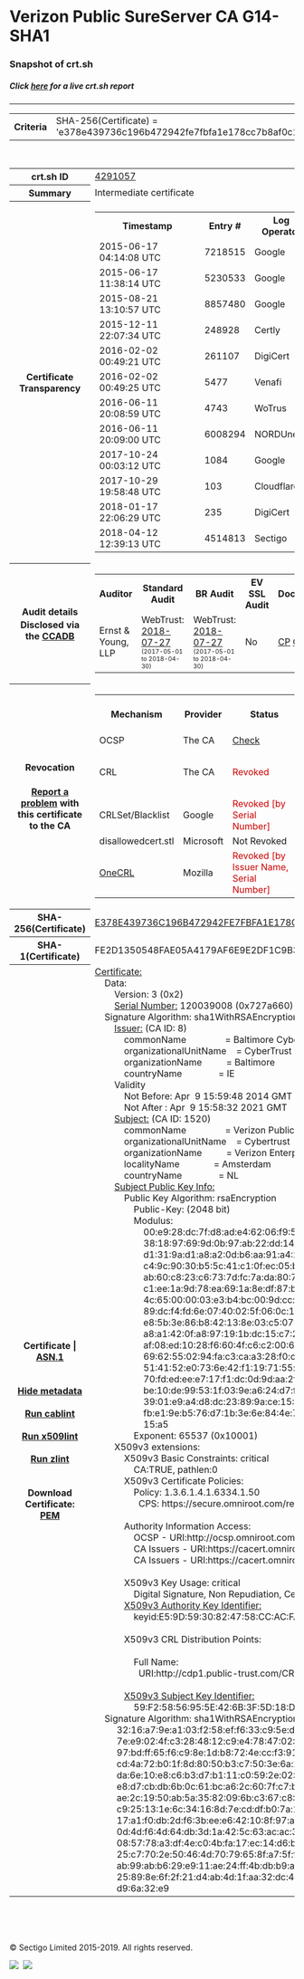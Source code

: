 # Verizon Public SureServer CA G14-SHA1
### Snapshot of crt.sh
##### Click [here](https://crt.sh/?q=E378E439736C196B472942FE7FBFA1E178CC7B8AF0C1C86AB688E2D039782432) for a live crt.sh report

---
<!DOCTYPE HTML PUBLIC "-//W3C//DTD HTML 4.0 Transitional//EN">
<HTML>

<BODY>

<TABLE>
  <TR>
    <TH class="outer">Criteria</TH>
    <TD class="outer">SHA-256(Certificate) = 'e378e439736c196b472942fe7fbfa1e178cc7b8af0c1c86ab688e2d039782432'</TD>
  </TR>
</TABLE>
<BR>
<TABLE>
  <TR>
    <TH class="outer">crt.sh ID</TH>
    <TD class="outer"><A href="?id=4291057">4291057</A></TD>
  </TR>
  <TR>
    <TH class="outer">Summary</TH>
    <TD class="outer">Intermediate certificate</TD>
  </TR>
  <TR>
    <TH class="outer">Certificate<BR>Transparency</TH>
    <TD class="outer">
<TABLE class="options" style="margin-left:0px">
  <TR>
    <TH>Timestamp</TH>
    <TH>Entry #</TH>
    <TH>Log Operator</TH>
    <TH>Log URL</TH>
  </TR>
  <TR>
    <TD>2015-06-17&nbsp; <FONT class="small">04:14:08 UTC</FONT></TD>
    <TD>7218515</TD>
    <TD>Google</TD>
    <TD>https://ct.googleapis.com/aviator</TD>
  </TR>
  <TR>
    <TD>2015-06-17&nbsp; <FONT class="small">11:38:14 UTC</FONT></TD>
    <TD>5230533</TD>
    <TD>Google</TD>
    <TD>https://ct.googleapis.com/rocketeer</TD>
  </TR>
  <TR>
    <TD>2015-08-21&nbsp; <FONT class="small">13:10:57 UTC</FONT></TD>
    <TD>8857480</TD>
    <TD>Google</TD>
    <TD>https://ct.googleapis.com/pilot</TD>
  </TR>
  <TR>
    <TD>2015-12-11&nbsp; <FONT class="small">22:07:34 UTC</FONT></TD>
    <TD>248928</TD>
    <TD>Certly</TD>
    <TD>https://log.certly.io</TD>
  </TR>
  <TR>
    <TD>2016-02-02&nbsp; <FONT class="small">00:49:21 UTC</FONT></TD>
    <TD>261107</TD>
    <TD>DigiCert</TD>
    <TD>https://ct1.digicert-ct.com/log</TD>
  </TR>
  <TR>
    <TD>2016-02-02&nbsp; <FONT class="small">00:49:25 UTC</FONT></TD>
    <TD>5477</TD>
    <TD>Venafi</TD>
    <TD>https://ctlog.api.venafi.com</TD>
  </TR>
  <TR>
    <TD>2016-06-11&nbsp; <FONT class="small">20:08:59 UTC</FONT></TD>
    <TD>4743</TD>
    <TD>WoTrus</TD>
    <TD>https://ctlog.wosign.com</TD>
  </TR>
  <TR>
    <TD>2016-06-11&nbsp; <FONT class="small">20:09:00 UTC</FONT></TD>
    <TD>6008294</TD>
    <TD>NORDUnet</TD>
    <TD>https://plausible.ct.nordu.net</TD>
  </TR>
  <TR>
    <TD>2017-10-24&nbsp; <FONT class="small">00:03:12 UTC</FONT></TD>
    <TD>1084</TD>
    <TD>Google</TD>
    <TD>https://ct.googleapis.com/logs/argon2021</TD>
  </TR>
  <TR>
    <TD>2017-10-29&nbsp; <FONT class="small">19:58:48 UTC</FONT></TD>
    <TD>103</TD>
    <TD>Cloudflare</TD>
    <TD>https://ct.cloudflare.com/logs/nimbus2021</TD>
  </TR>
  <TR>
    <TD>2018-01-17&nbsp; <FONT class="small">22:06:29 UTC</FONT></TD>
    <TD>235</TD>
    <TD>DigiCert</TD>
    <TD>https://yeti2021.ct.digicert.com/log</TD>
  </TR>
  <TR>
    <TD>2018-04-12&nbsp; <FONT class="small">12:39:13 UTC</FONT></TD>
    <TD>4514813</TD>
    <TD>Sectigo</TD>
    <TD>https://dodo.ct.comodo.com</TD>
  </TR>
</TABLE>
    </TD>
  </TR>
  <TR>
    <TH class="outer">Audit details<BR>
      <DIV class="small" style="padding-top:3px">Disclosed via the
        <A href="//ccadb-public.secure.force.com/mozilla/PublicAllIntermediateCerts" target="_blank">CCADB</A></DIV>
    </TH>
    <TD class="outer">
<TABLE class="options" style="margin-left:0px">
  <TR>
    <TH>Auditor</TH>
    <TH>Standard Audit</TH>
    <TH>BR Audit</TH>
    <TH>EV SSL Audit</TH>
    <TH>Documents</TH>
    <TH>CCADB</TH>
    <TH>Root Owner / Certificate</TH>
  </TR>
  <TR>
    <TD style="vertical-align:middle">Ernst & Young, LLP</TD>
    <TD>WebTrust:
      <A href="https://bug1479561.bmoattachments.org/attachment.cgi?id=8996060" target="_blank">2018-07-27</A>
      <BR><FONT style="font-size:8pt">(2017-05-01 to 2018-04-30)</FONT></TD>
    <TD>WebTrust:
      <A href="https://bug1479561.bmoattachments.org/attachment.cgi?id=8996062" target="_blank">2018-07-27</A>
      <BR><FONT style="font-size:8pt">(2017-05-01 to 2018-04-30)</FONT></TD>
    <TD>No    <TD>
      <A href="https://secure.omniroot.com/repository/" target="blank">CP</A>
      <A href="https://secure.omniroot.com/repository/" target="blank">CPS</A>
    </TD>
    <TD><A href="//ccadb.force.com/001o000000dNkMTAA0" target="_blank">001o000000dNkMTAA0</A></TD>
    <TD><A href="/?id=76">DigiCert</A></TD>
  </TR>
</TABLE>
    </TD>
  </TR>
  <TR>
    <TH class="outer">Revocation<BR><BR>
      <DIV class="small" style="padding-top:3px"><A href="?id=4291057&opt=problemreporting">Report a problem</A> with<BR>this certificate to the CA</DIV></TH>
    <TD class="outer">
      <TABLE class="options" style="margin-left:0px">
        <TR>
          <TH>Mechanism</TH>
          <TH>Provider</TH>
          <TH>Status</TH>
          <TH>Revocation Date</TH>
          <TH>Last Observed in CRL</TH>
          <TH>Last Checked <SPAN style="color:#CC0000;vertical-align:middle;font-size:70%;font-weight:normal">(Error)</SPAN></TH>
        </TR>
        <TR>
          <TD>OCSP</TD>
          <TD>The CA</TD>
          <TD><A href="?id=4291057&opt=ocsp">Check</A></TD>
          <TD><SPAN style="color:#888888">?</SPAN></TD>
          <TD><SPAN style="color:#888888">n/a</SPAN></TD>
          <TD><SPAN style="color:#888888">?</SPAN></TD>
        </TR>
        <TR>
          <TD>CRL</TD>
          <TD>The CA</TD>
          <TD><SPAN style="color:#CC0000">Revoked</SPAN></TD><TD>2018-11-27&nbsp; <FONT class="small">18:06:20 UTC</FONT></TD><TD>2019-11-27&nbsp; <FONT class="small">00:33:19 UTC</FONT></TD><TD>2019-12-04&nbsp; <FONT class="small">20:05:09 UTC</FONT></TD>
        </TR>
        <TR>
          <TD>CRLSet/Blacklist</TD>
          <TD>Google</TD>
          <TD><SPAN style="color:#CC0000">Revoked [by Serial Number]</SPAN></TD>
          <TD><SPAN style="color:#888888">n/a</SPAN></TD>
          <TD><SPAN style="color:#888888">n/a</SPAN></TD>
          <TD><SPAN style="color:#888888">n/a</SPAN></TD>
        </TR>
        <TR>
          <TD>disallowedcert.stl</TD>
          <TD>Microsoft</TD>
          <TD>Not Revoked</TD>
          <TD><SPAN style="color:#888888">n/a</SPAN></TD>
          <TD><SPAN style="color:#888888">n/a</SPAN></TD>
          <TD><SPAN style="color:#888888">n/a</SPAN></TD>
        </TR>
        <TR>
          <TD><A href="/mozilla-onecrl" target="_blank">OneCRL</A></TD>
          <TD>Mozilla</TD>
          <TD><SPAN style="color:#CC0000">Revoked [by Issuer Name, Serial Number]</SPAN></TD><TD>2018-12-07&nbsp; <FONT class="small">09:51:34 UTC</FONT></TD>
          <TD><SPAN style="color:#888888">n/a</SPAN></TD>
          <TD><SPAN style="color:#888888">n/a</SPAN></TD>
        </TR>
      </TABLE>
    </TD>
  </TR>
  <TR>
    <TH class="outer">SHA-256(Certificate)</TH>
    <TD class="outer"><A href="//censys.io/certificates/e378e439736c196b472942fe7fbfa1e178cc7b8af0c1c86ab688e2d039782432">E378E439736C196B472942FE7FBFA1E178CC7B8AF0C1C86AB688E2D039782432</A></TD>
  </TR>
  <TR>
    <TH class="outer">SHA-1(Certificate)</TH>
    <TD class="outer">FE2D1350548FAE05A4179AF6E9E2DF1C9B393D70</TD>
  </TR>
  <TR>
    <TH class="outer">Certificate | <A href="?asn1=4291057">ASN.1</A>
      <SPAN class="small"><BR>
      <BR><BR><A href="?id=4291057&opt=nometadata">Hide metadata</A>
      <BR><BR><A href="?id=4291057&opt=cablint">Run cablint</A>
      <BR><BR><A href="?id=4291057&opt=x509lint">Run x509lint</A>
      <BR><BR><A href="?id=4291057&opt=zlint">Run zlint</A>
      <BR><BR><BR>Download Certificate: <A href="?d=4291057">PEM</A>
      </SPAN>
    </TH>
    <TD class="text"><A href="?d=4291057">Certificate:</A><BR>&nbsp;&nbsp;&nbsp;&nbsp;Data:<BR>&nbsp;&nbsp;&nbsp;&nbsp;&nbsp;&nbsp;&nbsp;&nbsp;Version:&nbsp;3&nbsp;(0x2)<BR>&nbsp;&nbsp;&nbsp;&nbsp;&nbsp;&nbsp;&nbsp;&nbsp;<A href="?serial=0727a660">Serial&nbsp;Number:</A>&nbsp;120039008&nbsp;(0x727a660)<BR>&nbsp;&nbsp;&nbsp;&nbsp;Signature&nbsp;Algorithm:&nbsp;sha1WithRSAEncryption<BR>&nbsp;&nbsp;&nbsp;&nbsp;&nbsp;&nbsp;&nbsp;&nbsp;<A href="?caid=8">Issuer:</A> <SPAN class="small">(CA ID: 8)</SPAN><BR>&nbsp;&nbsp;&nbsp;&nbsp;&nbsp;&nbsp;&nbsp;&nbsp;&nbsp;&nbsp;&nbsp;&nbsp;commonName&nbsp;&nbsp;&nbsp;&nbsp;&nbsp;&nbsp;&nbsp;&nbsp;&nbsp;&nbsp;&nbsp;&nbsp;&nbsp;&nbsp;&nbsp;&nbsp;=&nbsp;Baltimore&nbsp;CyberTrust&nbsp;Root<BR>&nbsp;&nbsp;&nbsp;&nbsp;&nbsp;&nbsp;&nbsp;&nbsp;&nbsp;&nbsp;&nbsp;&nbsp;organizationalUnitName&nbsp;&nbsp;&nbsp;&nbsp;=&nbsp;CyberTrust<BR>&nbsp;&nbsp;&nbsp;&nbsp;&nbsp;&nbsp;&nbsp;&nbsp;&nbsp;&nbsp;&nbsp;&nbsp;organizationName&nbsp;&nbsp;&nbsp;&nbsp;&nbsp;&nbsp;&nbsp;&nbsp;&nbsp;&nbsp;=&nbsp;Baltimore<BR>&nbsp;&nbsp;&nbsp;&nbsp;&nbsp;&nbsp;&nbsp;&nbsp;&nbsp;&nbsp;&nbsp;&nbsp;countryName&nbsp;&nbsp;&nbsp;&nbsp;&nbsp;&nbsp;&nbsp;&nbsp;&nbsp;&nbsp;&nbsp;&nbsp;&nbsp;&nbsp;&nbsp;=&nbsp;IE<BR>&nbsp;&nbsp;&nbsp;&nbsp;&nbsp;&nbsp;&nbsp;&nbsp;Validity<BR>&nbsp;&nbsp;&nbsp;&nbsp;&nbsp;&nbsp;&nbsp;&nbsp;&nbsp;&nbsp;&nbsp;&nbsp;Not&nbsp;Before:&nbsp;Apr&nbsp;&nbsp;9&nbsp;15:59:48&nbsp;2014&nbsp;GMT<BR>&nbsp;&nbsp;&nbsp;&nbsp;&nbsp;&nbsp;&nbsp;&nbsp;&nbsp;&nbsp;&nbsp;&nbsp;Not&nbsp;After&nbsp;:&nbsp;Apr&nbsp;&nbsp;9&nbsp;15:58:32&nbsp;2021&nbsp;GMT<BR>&nbsp;&nbsp;&nbsp;&nbsp;&nbsp;&nbsp;&nbsp;&nbsp;<A href="?caid=1520">Subject:</A> <SPAN class="small">(CA ID: 1520)</SPAN><BR>&nbsp;&nbsp;&nbsp;&nbsp;&nbsp;&nbsp;&nbsp;&nbsp;&nbsp;&nbsp;&nbsp;&nbsp;commonName&nbsp;&nbsp;&nbsp;&nbsp;&nbsp;&nbsp;&nbsp;&nbsp;&nbsp;&nbsp;&nbsp;&nbsp;&nbsp;&nbsp;&nbsp;&nbsp;=&nbsp;Verizon&nbsp;Public&nbsp;SureServer&nbsp;CA&nbsp;G14-SHA1<BR>&nbsp;&nbsp;&nbsp;&nbsp;&nbsp;&nbsp;&nbsp;&nbsp;&nbsp;&nbsp;&nbsp;&nbsp;organizationalUnitName&nbsp;&nbsp;&nbsp;&nbsp;=&nbsp;Cybertrust<BR>&nbsp;&nbsp;&nbsp;&nbsp;&nbsp;&nbsp;&nbsp;&nbsp;&nbsp;&nbsp;&nbsp;&nbsp;organizationName&nbsp;&nbsp;&nbsp;&nbsp;&nbsp;&nbsp;&nbsp;&nbsp;&nbsp;&nbsp;=&nbsp;Verizon&nbsp;Enterprise&nbsp;Solutions<BR>&nbsp;&nbsp;&nbsp;&nbsp;&nbsp;&nbsp;&nbsp;&nbsp;&nbsp;&nbsp;&nbsp;&nbsp;localityName&nbsp;&nbsp;&nbsp;&nbsp;&nbsp;&nbsp;&nbsp;&nbsp;&nbsp;&nbsp;&nbsp;&nbsp;&nbsp;&nbsp;=&nbsp;Amsterdam<BR>&nbsp;&nbsp;&nbsp;&nbsp;&nbsp;&nbsp;&nbsp;&nbsp;&nbsp;&nbsp;&nbsp;&nbsp;countryName&nbsp;&nbsp;&nbsp;&nbsp;&nbsp;&nbsp;&nbsp;&nbsp;&nbsp;&nbsp;&nbsp;&nbsp;&nbsp;&nbsp;&nbsp;=&nbsp;NL<BR>&nbsp;&nbsp;&nbsp;&nbsp;&nbsp;&nbsp;&nbsp;&nbsp;<A href="?spkisha256=e099227e99949fe464c4df295b3806ce6a16e26b87bf454bcad3e09240cc280d">Subject&nbsp;Public&nbsp;Key&nbsp;Info:</A><BR>&nbsp;&nbsp;&nbsp;&nbsp;&nbsp;&nbsp;&nbsp;&nbsp;&nbsp;&nbsp;&nbsp;&nbsp;Public&nbsp;Key&nbsp;Algorithm:&nbsp;rsaEncryption<BR>&nbsp;&nbsp;&nbsp;&nbsp;&nbsp;&nbsp;&nbsp;&nbsp;&nbsp;&nbsp;&nbsp;&nbsp;&nbsp;&nbsp;&nbsp;&nbsp;Public-Key:&nbsp;(2048&nbsp;bit)<BR>&nbsp;&nbsp;&nbsp;&nbsp;&nbsp;&nbsp;&nbsp;&nbsp;&nbsp;&nbsp;&nbsp;&nbsp;&nbsp;&nbsp;&nbsp;&nbsp;Modulus:<BR>&nbsp;&nbsp;&nbsp;&nbsp;&nbsp;&nbsp;&nbsp;&nbsp;&nbsp;&nbsp;&nbsp;&nbsp;&nbsp;&nbsp;&nbsp;&nbsp;&nbsp;&nbsp;&nbsp;&nbsp;00:e9:28:dc:7f:d8:ad:e4:62:06:f9:51:eb:1b:35:<BR>&nbsp;&nbsp;&nbsp;&nbsp;&nbsp;&nbsp;&nbsp;&nbsp;&nbsp;&nbsp;&nbsp;&nbsp;&nbsp;&nbsp;&nbsp;&nbsp;&nbsp;&nbsp;&nbsp;&nbsp;38:18:97:69:9d:0b:97:ab:22:dd:14:4c:c6:27:89:<BR>&nbsp;&nbsp;&nbsp;&nbsp;&nbsp;&nbsp;&nbsp;&nbsp;&nbsp;&nbsp;&nbsp;&nbsp;&nbsp;&nbsp;&nbsp;&nbsp;&nbsp;&nbsp;&nbsp;&nbsp;d1:31:9a:d1:a8:a2:0d:b6:aa:91:a4:2c:0e:28:ff:<BR>&nbsp;&nbsp;&nbsp;&nbsp;&nbsp;&nbsp;&nbsp;&nbsp;&nbsp;&nbsp;&nbsp;&nbsp;&nbsp;&nbsp;&nbsp;&nbsp;&nbsp;&nbsp;&nbsp;&nbsp;c4:9c:90:30:b5:5c:41:c1:0f:ec:05:b7:be:36:2f:<BR>&nbsp;&nbsp;&nbsp;&nbsp;&nbsp;&nbsp;&nbsp;&nbsp;&nbsp;&nbsp;&nbsp;&nbsp;&nbsp;&nbsp;&nbsp;&nbsp;&nbsp;&nbsp;&nbsp;&nbsp;ab:60:c8:23:c6:73:7d:fc:7a:da:80:76:55:49:56:<BR>&nbsp;&nbsp;&nbsp;&nbsp;&nbsp;&nbsp;&nbsp;&nbsp;&nbsp;&nbsp;&nbsp;&nbsp;&nbsp;&nbsp;&nbsp;&nbsp;&nbsp;&nbsp;&nbsp;&nbsp;c1:ee:1a:9d:78:ea:69:1a:8e:df:87:b2:6c:46:8c:<BR>&nbsp;&nbsp;&nbsp;&nbsp;&nbsp;&nbsp;&nbsp;&nbsp;&nbsp;&nbsp;&nbsp;&nbsp;&nbsp;&nbsp;&nbsp;&nbsp;&nbsp;&nbsp;&nbsp;&nbsp;4c:65:00:00:03:e3:b4:bc:00:9d:cc:80:e4:5f:56:<BR>&nbsp;&nbsp;&nbsp;&nbsp;&nbsp;&nbsp;&nbsp;&nbsp;&nbsp;&nbsp;&nbsp;&nbsp;&nbsp;&nbsp;&nbsp;&nbsp;&nbsp;&nbsp;&nbsp;&nbsp;89:dc:f4:fd:6e:07:40:02:5f:06:0c:1a:46:87:ec:<BR>&nbsp;&nbsp;&nbsp;&nbsp;&nbsp;&nbsp;&nbsp;&nbsp;&nbsp;&nbsp;&nbsp;&nbsp;&nbsp;&nbsp;&nbsp;&nbsp;&nbsp;&nbsp;&nbsp;&nbsp;e8:5b:3e:86:b8:42:13:8e:03:c5:07:9d:99:27:64:<BR>&nbsp;&nbsp;&nbsp;&nbsp;&nbsp;&nbsp;&nbsp;&nbsp;&nbsp;&nbsp;&nbsp;&nbsp;&nbsp;&nbsp;&nbsp;&nbsp;&nbsp;&nbsp;&nbsp;&nbsp;a8:a1:42:0f:a8:97:19:1b:dc:15:c7:2f:38:4f:90:<BR>&nbsp;&nbsp;&nbsp;&nbsp;&nbsp;&nbsp;&nbsp;&nbsp;&nbsp;&nbsp;&nbsp;&nbsp;&nbsp;&nbsp;&nbsp;&nbsp;&nbsp;&nbsp;&nbsp;&nbsp;af:08:ed:10:28:f6:60:4f:c6:c2:00:6d:66:b2:ee:<BR>&nbsp;&nbsp;&nbsp;&nbsp;&nbsp;&nbsp;&nbsp;&nbsp;&nbsp;&nbsp;&nbsp;&nbsp;&nbsp;&nbsp;&nbsp;&nbsp;&nbsp;&nbsp;&nbsp;&nbsp;69:62:55:02:94:fa:c3:ca:a3:28:f0:c2:5a:26:cc:<BR>&nbsp;&nbsp;&nbsp;&nbsp;&nbsp;&nbsp;&nbsp;&nbsp;&nbsp;&nbsp;&nbsp;&nbsp;&nbsp;&nbsp;&nbsp;&nbsp;&nbsp;&nbsp;&nbsp;&nbsp;51:41:52:e0:73:6e:42:f1:19:71:55:f6:95:cc:d1:<BR>&nbsp;&nbsp;&nbsp;&nbsp;&nbsp;&nbsp;&nbsp;&nbsp;&nbsp;&nbsp;&nbsp;&nbsp;&nbsp;&nbsp;&nbsp;&nbsp;&nbsp;&nbsp;&nbsp;&nbsp;70:fd:ed:ee:e7:17:f1:dc:0d:9d:aa:2f:ac:45:05:<BR>&nbsp;&nbsp;&nbsp;&nbsp;&nbsp;&nbsp;&nbsp;&nbsp;&nbsp;&nbsp;&nbsp;&nbsp;&nbsp;&nbsp;&nbsp;&nbsp;&nbsp;&nbsp;&nbsp;&nbsp;be:10:de:99:53:1f:03:9e:a6:24:d7:fe:dd:b0:37:<BR>&nbsp;&nbsp;&nbsp;&nbsp;&nbsp;&nbsp;&nbsp;&nbsp;&nbsp;&nbsp;&nbsp;&nbsp;&nbsp;&nbsp;&nbsp;&nbsp;&nbsp;&nbsp;&nbsp;&nbsp;39:01:e9:a4:d8:dc:23:89:9a:ce:15:87:12:90:06:<BR>&nbsp;&nbsp;&nbsp;&nbsp;&nbsp;&nbsp;&nbsp;&nbsp;&nbsp;&nbsp;&nbsp;&nbsp;&nbsp;&nbsp;&nbsp;&nbsp;&nbsp;&nbsp;&nbsp;&nbsp;fb:e1:9e:b5:76:d7:1b:3e:6e:84:4e:73:d5:1b:59:<BR>&nbsp;&nbsp;&nbsp;&nbsp;&nbsp;&nbsp;&nbsp;&nbsp;&nbsp;&nbsp;&nbsp;&nbsp;&nbsp;&nbsp;&nbsp;&nbsp;&nbsp;&nbsp;&nbsp;&nbsp;15:a5<BR>&nbsp;&nbsp;&nbsp;&nbsp;&nbsp;&nbsp;&nbsp;&nbsp;&nbsp;&nbsp;&nbsp;&nbsp;&nbsp;&nbsp;&nbsp;&nbsp;Exponent:&nbsp;65537&nbsp;(0x10001)<BR>&nbsp;&nbsp;&nbsp;&nbsp;&nbsp;&nbsp;&nbsp;&nbsp;X509v3&nbsp;extensions:<BR>&nbsp;&nbsp;&nbsp;&nbsp;&nbsp;&nbsp;&nbsp;&nbsp;&nbsp;&nbsp;&nbsp;&nbsp;X509v3&nbsp;Basic&nbsp;Constraints:&nbsp;critical<BR>&nbsp;&nbsp;&nbsp;&nbsp;&nbsp;&nbsp;&nbsp;&nbsp;&nbsp;&nbsp;&nbsp;&nbsp;&nbsp;&nbsp;&nbsp;&nbsp;CA:TRUE,&nbsp;pathlen:0<BR>&nbsp;&nbsp;&nbsp;&nbsp;&nbsp;&nbsp;&nbsp;&nbsp;&nbsp;&nbsp;&nbsp;&nbsp;X509v3&nbsp;Certificate&nbsp;Policies:&nbsp;<BR>&nbsp;&nbsp;&nbsp;&nbsp;&nbsp;&nbsp;&nbsp;&nbsp;&nbsp;&nbsp;&nbsp;&nbsp;&nbsp;&nbsp;&nbsp;&nbsp;Policy:&nbsp;1.3.6.1.4.1.6334.1.50<BR>&nbsp;&nbsp;&nbsp;&nbsp;&nbsp;&nbsp;&nbsp;&nbsp;&nbsp;&nbsp;&nbsp;&nbsp;&nbsp;&nbsp;&nbsp;&nbsp;&nbsp;&nbsp;CPS:&nbsp;https://secure.omniroot.com/repository<BR><BR>&nbsp;&nbsp;&nbsp;&nbsp;&nbsp;&nbsp;&nbsp;&nbsp;&nbsp;&nbsp;&nbsp;&nbsp;Authority&nbsp;Information&nbsp;Access:&nbsp;<BR>&nbsp;&nbsp;&nbsp;&nbsp;&nbsp;&nbsp;&nbsp;&nbsp;&nbsp;&nbsp;&nbsp;&nbsp;&nbsp;&nbsp;&nbsp;&nbsp;OCSP&nbsp;-&nbsp;URI:http://ocsp.omniroot.com/baltimoreroot<BR>&nbsp;&nbsp;&nbsp;&nbsp;&nbsp;&nbsp;&nbsp;&nbsp;&nbsp;&nbsp;&nbsp;&nbsp;&nbsp;&nbsp;&nbsp;&nbsp;CA&nbsp;Issuers&nbsp;-&nbsp;URI:https://cacert.omniroot.com/baltimoreroot.crt<BR>&nbsp;&nbsp;&nbsp;&nbsp;&nbsp;&nbsp;&nbsp;&nbsp;&nbsp;&nbsp;&nbsp;&nbsp;&nbsp;&nbsp;&nbsp;&nbsp;CA&nbsp;Issuers&nbsp;-&nbsp;URI:https://cacert.omniroot.com/baltimoreroot.der<BR><BR>&nbsp;&nbsp;&nbsp;&nbsp;&nbsp;&nbsp;&nbsp;&nbsp;&nbsp;&nbsp;&nbsp;&nbsp;X509v3&nbsp;Key&nbsp;Usage:&nbsp;critical<BR>&nbsp;&nbsp;&nbsp;&nbsp;&nbsp;&nbsp;&nbsp;&nbsp;&nbsp;&nbsp;&nbsp;&nbsp;&nbsp;&nbsp;&nbsp;&nbsp;Digital&nbsp;Signature,&nbsp;Non&nbsp;Repudiation,&nbsp;Certificate&nbsp;Sign,&nbsp;CRL&nbsp;Sign<BR>&nbsp;&nbsp;&nbsp;&nbsp;&nbsp;&nbsp;&nbsp;&nbsp;&nbsp;&nbsp;&nbsp;&nbsp;<A href="?ski=e59d5930824758ccacfa085436867b3ab5044df0">X509v3&nbsp;Authority&nbsp;Key&nbsp;Identifier:</A><BR>&nbsp;&nbsp;&nbsp;&nbsp;&nbsp;&nbsp;&nbsp;&nbsp;&nbsp;&nbsp;&nbsp;&nbsp;&nbsp;&nbsp;&nbsp;&nbsp;keyid:E5:9D:59:30:82:47:58:CC:AC:FA:08:54:36:86:7B:3A:B5:04:4D:F0<BR><BR>&nbsp;&nbsp;&nbsp;&nbsp;&nbsp;&nbsp;&nbsp;&nbsp;&nbsp;&nbsp;&nbsp;&nbsp;X509v3&nbsp;CRL&nbsp;Distribution&nbsp;Points:&nbsp;<BR><BR>&nbsp;&nbsp;&nbsp;&nbsp;&nbsp;&nbsp;&nbsp;&nbsp;&nbsp;&nbsp;&nbsp;&nbsp;&nbsp;&nbsp;&nbsp;&nbsp;Full&nbsp;Name:<BR>&nbsp;&nbsp;&nbsp;&nbsp;&nbsp;&nbsp;&nbsp;&nbsp;&nbsp;&nbsp;&nbsp;&nbsp;&nbsp;&nbsp;&nbsp;&nbsp;&nbsp;&nbsp;URI:http://cdp1.public-trust.com/CRL/Omniroot2025.crl<BR><BR>&nbsp;&nbsp;&nbsp;&nbsp;&nbsp;&nbsp;&nbsp;&nbsp;&nbsp;&nbsp;&nbsp;&nbsp;<A href="?ski=59f25856955e426b3f5d18d301628326b6a1945e">X509v3&nbsp;Subject&nbsp;Key&nbsp;Identifier:</A><BR>&nbsp;&nbsp;&nbsp;&nbsp;&nbsp;&nbsp;&nbsp;&nbsp;&nbsp;&nbsp;&nbsp;&nbsp;&nbsp;&nbsp;&nbsp;&nbsp;59:F2:58:56:95:5E:42:6B:3F:5D:18:D3:01:62:83:26:B6:A1:94:5E<BR>&nbsp;&nbsp;&nbsp;&nbsp;Signature&nbsp;Algorithm:&nbsp;sha1WithRSAEncryption<BR>&nbsp;&nbsp;&nbsp;&nbsp;&nbsp;&nbsp;&nbsp;&nbsp;&nbsp;32:16:a7:9e:a1:03:f2:58:ef:f6:33:c9:5e:d2:2f:87:55:df:<BR>&nbsp;&nbsp;&nbsp;&nbsp;&nbsp;&nbsp;&nbsp;&nbsp;&nbsp;7e:e9:02:4f:c3:28:48:12:c9:e4:78:47:02:14:4f:b6:bf:0e:<BR>&nbsp;&nbsp;&nbsp;&nbsp;&nbsp;&nbsp;&nbsp;&nbsp;&nbsp;97:bd:ff:65:f6:c9:8e:1d:b8:72:4e:cc:f3:91:7c:d5:f0:cf:<BR>&nbsp;&nbsp;&nbsp;&nbsp;&nbsp;&nbsp;&nbsp;&nbsp;&nbsp;cd:4a:72:b0:1f:8d:80:50:b3:c7:50:3e:6a:2c:bb:4d:28:bc:<BR>&nbsp;&nbsp;&nbsp;&nbsp;&nbsp;&nbsp;&nbsp;&nbsp;&nbsp;da:6e:10:e8:c6:b3:d7:b1:11:c0:59:2e:02:19:b2:38:b3:c8:<BR>&nbsp;&nbsp;&nbsp;&nbsp;&nbsp;&nbsp;&nbsp;&nbsp;&nbsp;e8:d7:cb:db:6b:0c:61:bc:a6:2c:60:7f:c7:b0:3f:6e:a6:b4:<BR>&nbsp;&nbsp;&nbsp;&nbsp;&nbsp;&nbsp;&nbsp;&nbsp;&nbsp;ae:2c:19:50:ab:5a:35:82:09:6b:c3:67:c8:63:1c:54:91:ad:<BR>&nbsp;&nbsp;&nbsp;&nbsp;&nbsp;&nbsp;&nbsp;&nbsp;&nbsp;c9:25:13:1e:6c:34:16:8d:7e:cd:df:b0:7a:1b:38:27:84:28:<BR>&nbsp;&nbsp;&nbsp;&nbsp;&nbsp;&nbsp;&nbsp;&nbsp;&nbsp;17:a1:f0:db:2d:f6:3b:ee:e6:42:10:8f:97:ad:1f:41:44:18:<BR>&nbsp;&nbsp;&nbsp;&nbsp;&nbsp;&nbsp;&nbsp;&nbsp;&nbsp;0d:4d:f6:4d:64:db:3d:1a:42:5c:63:ac:ac:35:07:26:7c:7d:<BR>&nbsp;&nbsp;&nbsp;&nbsp;&nbsp;&nbsp;&nbsp;&nbsp;&nbsp;08:57:78:a3:df:4e:c0:4b:fa:17:ec:14:d6:b1:86:98:50:4e:<BR>&nbsp;&nbsp;&nbsp;&nbsp;&nbsp;&nbsp;&nbsp;&nbsp;&nbsp;25:c7:70:2e:50:46:4d:70:79:65:8f:a7:5f:fc:ce:27:f5:93:<BR>&nbsp;&nbsp;&nbsp;&nbsp;&nbsp;&nbsp;&nbsp;&nbsp;&nbsp;ab:99:ab:b6:29:e9:11:ae:24:ff:4b:db:b9:a0:79:77:b9:d4:<BR>&nbsp;&nbsp;&nbsp;&nbsp;&nbsp;&nbsp;&nbsp;&nbsp;&nbsp;25:89:8e:6f:2f:21:d4:ab:4d:1f:aa:32:dc:42:15:45:6a:99:<BR>&nbsp;&nbsp;&nbsp;&nbsp;&nbsp;&nbsp;&nbsp;&nbsp;&nbsp;d9:6a:32:e9<BR>    </TD>
  </TR>
</TABLE>

  <BR><BR><BR>

  <P class="copyright">&copy; Sectigo Limited 2015-2019. All rights reserved.</P>
  <DIV>
    <A href="https://sectigo.com/"><IMG src="/sectigo_s.png"></A>
    &nbsp;<A href="https://github.com/crtsh"><IMG src="/GitHub-Mark-32px.png"></A>
  </DIV>
</BODY>
</HTML>
